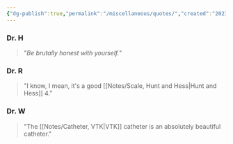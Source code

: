 ```yaml
---
{"dg-publish":true,"permalink":"/miscellaneous/quotes/","created":"2023-10-26T09:38:10.918-07:00","updated":"2023-10-31T15:17:20.054-07:00"}
---
```



### Dr. H
> "*Be brutally honest with yourself.*"

### Dr. R
> "I know, I mean, it's a good [[Notes/Scale, Hunt and Hess\|Hunt and Hess]] 4."

### Dr. W 
> "The [[Notes/Catheter, VTK\|VTK]] catheter is an absolutely beautiful catheter."

